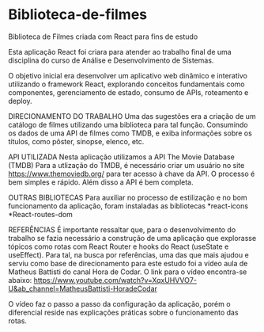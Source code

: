 # Biblioteca-de-filmes
Biblioteca de Filmes criada com React para fins de estudo


Esta aplicação React foi criara para atender ao trabalho final de uma disciplina do curso de Análise e 
Desenvolvimento de Sistemas.


O objetivo inicial era desenvolver um aplicativo web dinâmico e interativo utilizando o framework
React, explorando conceitos fundamentais como componentes, gerenciamento de estado, consumo de APIs, 
roteamento e deploy.



DIRECIONAMENTO DO TRABALHO
Uma das sugestões era a criação de um catálogo de filmes  utilizando uma biblioteca para tal função.
Consumindo os dados de uma API de filmes como TMDB, e exiba informações sobre os títulos, como pôster,
sinopse, elenco, etc.



API UTILIZADA
Nesta aplicação utilizamos a API The Movie Database (TMDB)
Para a utlização do TMDB, é necessário criar um usuário no site https://www.themoviedb.org/ para ter acesso à chave 
da API. O processo é bem simples e rápido. Além disso a API é bem completa.



OUTRAS BIBLIOTECAS
Para auxiliar no processo de estilização e no bom funcionamento da aplicação, foram instaladas as bibliotecas 
*react-icons
*React-routes-dom


REFERÊNCIAS
É importante ressaltar que, para o desenvolvimento do trabalho se fazia necessário a construção de uma aplicação que explorasse tópicos como 
rotas com React Router e hooks do React (useState e useEffect).
Para tal, na busca por referências, uma das que mais ajudou e serviu como base de direcionamento para este estudo foi a vídeo aula de Matheus Battisti 
do canal Hora de Codar. O link para o vídeo encontra-se abaixo:
https://www.youtube.com/watch?v=XqxUHVVO7-U&ab_channel=MatheusBattisti-HoradeCodar

O vídeo faz o passo a passo da configuração da aplicação, porém o diferencial reside nas explicações práticas sobre o funcionamento das rotas. 
